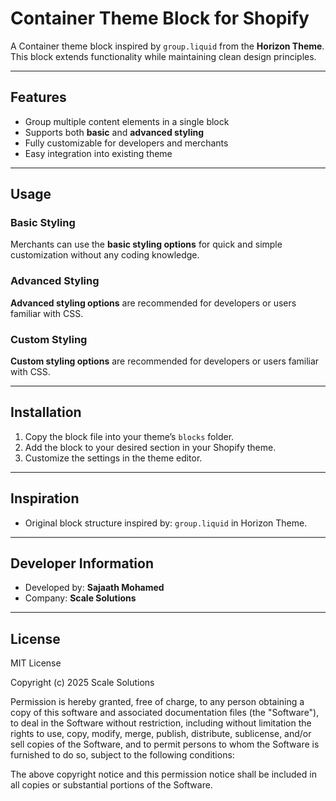 # Container Theme Block for Shopify

A Container theme block inspired by `group.liquid` from the **Horizon Theme**. This block extends functionality while maintaining clean design principles.

---

## Features

- Group multiple content elements in a single block
- Supports both **basic** and **advanced styling**
- Fully customizable for developers and merchants
- Easy integration into existing theme

---

## Usage

### Basic Styling
Merchants can use the **basic styling options** for quick and simple customization without any coding knowledge.

### Advanced Styling
**Advanced styling options** are recommended for developers or users familiar with CSS.

### Custom Styling
**Custom styling options** are recommended for developers or users familiar with CSS.

---

## Installation

1. Copy the block file into your theme’s `blocks` folder.
2. Add the block to your desired section in your Shopify theme.
3. Customize the settings in the theme editor.

---

## Inspiration

- Original block structure inspired by: `group.liquid` in Horizon Theme.

---

## Developer Information

- Developed by: **Sajaath Mohamed**  
- Company: **Scale Solutions**  

---

## License

MIT License

Copyright (c) 2025 Scale Solutions

Permission is hereby granted, free of charge, to any person obtaining a copy
of this software and associated documentation files (the "Software"), to deal
in the Software without restriction, including without limitation the rights
to use, copy, modify, merge, publish, distribute, sublicense, and/or sell
copies of the Software, and to permit persons to whom the Software is
furnished to do so, subject to the following conditions:

The above copyright notice and this permission notice shall be included in all
copies or substantial portions of the Software.

